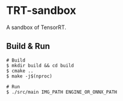 # TRT-sandbox

A sandbox of TensorRT.

## Build & Run

```shell
# Build
$ mkdir build && cd build
$ cmake ..
$ make -j$(nproc)

# Run
$ ./src/main IMG_PATH ENGINE_OR_ONNX_PATH
```